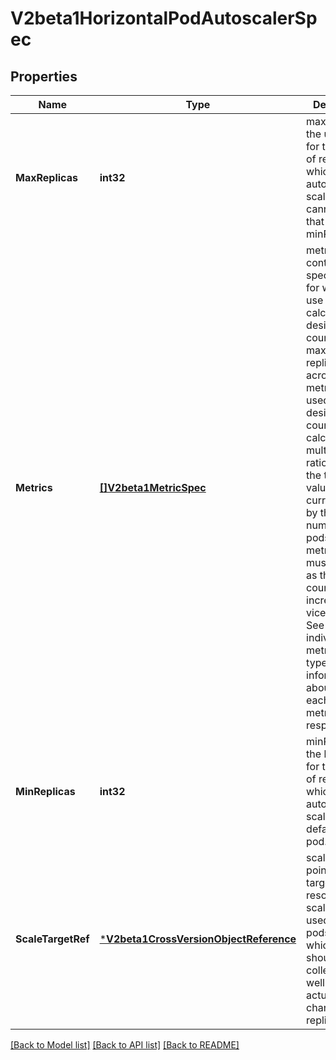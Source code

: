 # V2beta1HorizontalPodAutoscalerSpec

## Properties
Name | Type | Description | Notes
------------ | ------------- | ------------- | -------------
**MaxReplicas** | **int32** | maxReplicas is the upper limit for the number of replicas to which the autoscaler can scale up. It cannot be less that minReplicas. | [default to null]
**Metrics** | [**[]V2beta1MetricSpec**](v2beta1.MetricSpec.md) | metrics contains the specifications for which to use to calculate the desired replica count (the maximum replica count across all metrics will be used).  The desired replica count is calculated multiplying the ratio between the target value and the current value by the current number of pods.  Ergo, metrics used must decrease as the pod count is increased, and vice-versa.  See the individual metric source types for more information about how each type of metric must respond. | [optional] [default to null]
**MinReplicas** | **int32** | minReplicas is the lower limit for the number of replicas to which the autoscaler can scale down. It defaults to 1 pod. | [optional] [default to null]
**ScaleTargetRef** | [***V2beta1CrossVersionObjectReference**](v2beta1.CrossVersionObjectReference.md) | scaleTargetRef points to the target resource to scale, and is used to the pods for which metrics should be collected, as well as to actually change the replica count. | [default to null]

[[Back to Model list]](../README.md#documentation-for-models) [[Back to API list]](../README.md#documentation-for-api-endpoints) [[Back to README]](../README.md)


